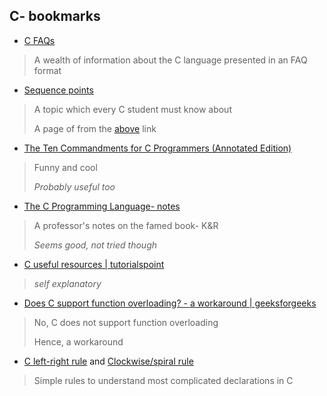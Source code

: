## C- bookmarks

* [C FAQs](http://c-faq.com/index.html)
> A wealth of information about the C language presented in an FAQ format

* [Sequence points](http://c-faq.com/expr/seqpoints.html)
> A topic which every C student must know about
>
> A page of from the [above](http://c-faq.com/index.html) link

* [The Ten Commandments for C Programmers (Annotated Edition)](http://www.lysator.liu.se/c/ten-commandments.html)
> Funny and cool
>
> *Probably useful too*

* [The C Programming Language- notes](http://www.eskimo.com/~scs/cclass/cclass.html)
> A professor's notes on the famed book- K&R
>
> *Seems good, not tried though*

* [C useful resources | tutorialspoint](https://www.tutorialspoint.com/cprogramming/c_useful_resources.htm)
> *self explanatory*

* [Does C support function overloading? - a workaround | geeksforgeeks](http://www.geeksforgeeks.org/does-c-support-function-overloading/)
> No, C does not support function overloading
>
> Hence, a workaround

* [C left-right rule](http://ieng9.ucsd.edu/~cs30x/rt_lt.rule.html) and [Clockwise/spiral rule](http://c-faq.com/decl/spiral.anderson.html)
> Simple rules to understand most complicated declarations in C
